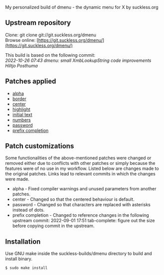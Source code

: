 My personalized build of dmenu - the dynamic menu for X by suckless.org

## Upstream repository
Clone: git clone git://git.suckless.org/dmenu  
Browse online: [https://git.suckless.org/dmenu/](https://git.suckless.org/dmenu/)

This build is based on the following commit:  
*2022-10-26 07:43	dmenu: small XmbLookupString code improvements	Hiltjo Posthuma*

## Patches applied

- [alpha](https://tools.suckless.org/dmenu/patches/alpha/dmenu-alpha-20210605-1a13d04.diff)
- [border](https://tools.suckless.org/dmenu/patches/border/dmenu-border-4.9.diff)
- [center](https://tools.suckless.org/dmenu/patches/center/dmenu-center-20200111-8cd37e1.diff)
- [highlight](https://tools.suckless.org/dmenu/patches/highlight/dmenu-highlight-20201211-fcdc159.diff)
- [initial text](https://tools.suckless.org/dmenu/patches/initialtext/dmenu-initialtext-4.7.diff)
- [numbers](https://tools.suckless.org/dmenu/patches/numbers/dmenu-numbers-4.9.diff)
- [password](https://tools.suckless.org/dmenu/patches/password/dmenu-password-5.0.diff)
- [prefix completion](https://tools.suckless.org/dmenu/patches/prefix-completion/dmenu-prefixcompletion-4.9.diff)

## Patch customizations
Some functionalities of the above-mentioned patches were changed or removed either due to conflicts with other patches or simply because the features were of no use in my workflow. Listed below are changes made to the original patches. Links lead to relevant commits in which the changes were made.
- alpha - Fixed compiler warnings and unused parameters from another patches.
- center - Changed so that the centered behaviour is default.
- password - Changed so that characters are replaced with asterisks instead of dots.
- prefix completion - Changed to reference changes in the following upstream commit: 2022-09-01 17:51	tab-complete: figure out the size before copying commit in the upstream.

## Installation
Use GNU make inside the suckless-builds/dmenu directory to build and install binary.
```
$ sudo make install
```
